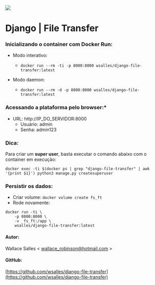 ![](https://ce.prograd.ufg.br/up/569/o/images.png?1533651349)
# Django | File Transfer

### Inicializando o container com Docker Run:

- Modo interativo:
    - `docker run --rm -ti -p 8000:8000 wsalles/django-file-transfer:latest`

- Modo daemon:
    - `docker run --rm -d -p 8000:8000 wsalles/django-file-transfer:latest`

### Acessando a plataforma pelo browser:*
- URL: http://IP_DO_SERVIDOR:8000
    - Usuário: admin
    - Senha: admin123

### Dica:

Para criar um **super user**, basta executar o comando abaixo com o container em execução:
```
docker exec -ti $(docker ps | grep "django-file-transfer" | awk '{print $1}') python3 manage.py createsuperuser
```

### Persistir os dados:
- Criar volume: `docker volume create fs_ft`
- Rode novamente:
```
docker run -ti \
    -p 8000:8000 \
    -v  fs_ft:/app \
    wsalles/django-file-transfer:latest
```



#### Autor:
Wallace Salles < [wallace_robinson@hotmail.com](mailto:wallace_robinson@hotmail.com) >

#### GitHub:
[https://github.com/wsalles/django-file-transfer](https://github.com/wsalles/django-file-transfer)